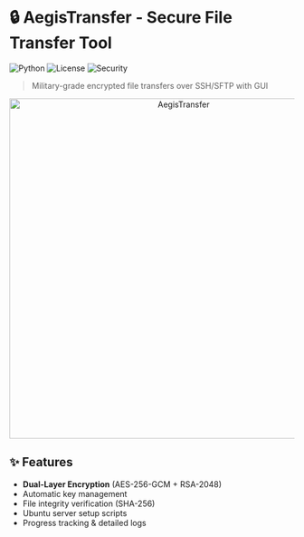 # 🔒 AegisTransfer - Secure File Transfer Tool

![Python](https://img.shields.io/badge/Python-3.8%2B-blue)
![License](https://img.shields.io/badge/License-MIT-green)
![Security](https://img.shields.io/badge/Encryption-AES--GCM%2BRSA-red)

> Military-grade encrypted file transfers over SSH/SFTP with GUI

<div align="center">
<img src="https://imgur.com/nwvVJ9W" width="600" alt="AegisTransfer">
</div>

## ✨ Features
- **Dual-Layer Encryption** (AES-256-GCM + RSA-2048)
- Automatic key management
- File integrity verification (SHA-256)
- Ubuntu server setup scripts
- Progress tracking & detailed logs

